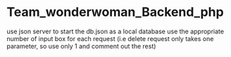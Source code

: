 # Team_wonderwoman_Backend_php

use json server to start the db.json as a local database
use the appropriate number of input box for each request (i.e delete request only takes one parameter, so use only 1 and comment out the rest)
